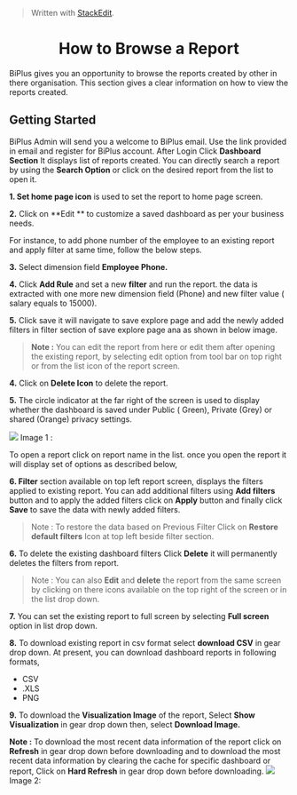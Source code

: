 
> Written with [StackEdit](https://stackedit.io/).

<center><h1>How to Browse a Report</h1></center>

BiPlus gives you an opportunity to browse the reports created by other in there organisation. This section gives a clear information on how to view the reports created.

## Getting Started

BiPlus Admin will send you a welcome to BiPlus email. Use the link provided in email and register for BiPlus account. 
After Login Click  **Dashboard Section** It displays list of  reports created. You can directly search a report by using the **Search Option** or click on the desired report from the list to open it.

**1. Set home page icon** is used to set the report to home page screen.

**2.**  Click on  **Edit ** to customize a saved dashboard as per your business needs.

For instance,  to add phone number of the employee to an existing report and apply filter at same time, follow the below steps.

**3.** Select dimension field **Employee Phone.**

**4.** Click **Add Rule** and set a new **filter**  and run the report. the data is extracted with one more new dimension field (Phone) and new filter value ( salary equals to 15000).

 **5.** Click save it will navigate to save explore page and add the newly added filters in filter section of save explore page ana as shown in below image.

> **Note :** You can edit the report from here or edit them after opening the existing report, by selecting edit option from tool bar on top right or from the list icon of the report screen.

**4.** Click on **Delete Icon** to delete the report.

**5.**  The circle indicator at the far right of the screen is used to display whether the dashboard is saved under Public ( Green), Private (Grey) or shared (Orange) privacy settings.

![
](https://raw.githubusercontent.com/sv18042016/fp1/master/images/report_mian.png) Image 1 :

To open a  report click on report name in the list. once you open the report it will display set of options as described below,

**6. Filter** section available on top left report screen, displays the filters applied to existing report. You can add additional filters using **Add filters** button and to apply the added filters click on **Apply** button and finally click **Save** to save the data with newly added filters.


> Note : To restore the data based on Previous Filter Click on  **Restore default filters** Icon at top left beside filter section.

**6.** To delete the existing dashboard filters Click **Delete** it will permanently deletes the filters from report.

> Note : You can also **Edit** and **delete** the report from the same screen by clicking on there icons available on the top right of the screen or in the list drop down.

**7.** You can set the existing report to full screen by selecting **Full screen** option in list drop down.

**8.** To download existing report in csv format select **download CSV** in gear drop down.
 At present, you can download dashboard reports in following formats,
 - CSV
 - .XLS
-  PNG

**9.**  To download the **Visualization Image** of the report,  Select **Show Visualization** in gear drop down then, select  **Download Image.**

**Note :** To download the most recent data information of the report click on **Refresh** in gear drop down before downloading and to download the most recent data information by clearing the cache for specific dashboard or report, Click on **Hard Refresh** in gear drop down before downloading. 
![
](https://raw.githubusercontent.com/sv18042016/fp1/master/images/report_ur1.png) Image 2: 




<!--stackedit_data:
eyJoaXN0b3J5IjpbMTE1NTI4MTcwMSwyMDc5NDc3NDIyLC04OT
MxNTE3NjcsLTE5NzEyMTgzMDQsLTg3NzY1NzYzOCwtMTQwMDA1
NDI0MywxMTAzNjI0MTk2LC0yMDAzNTgxNDQyLC0xNTYzNzE5Mj
AyLDczMzIyMTg5OCwxMDk5ODU0NTkyLDE2NTIwNjU4ODQsMTUw
NjM0MzUwMCw5NTcwNDc5MzYsMTcyODU3MTUyLC0xMzc0ODM2OD
Y2XX0=
-->
